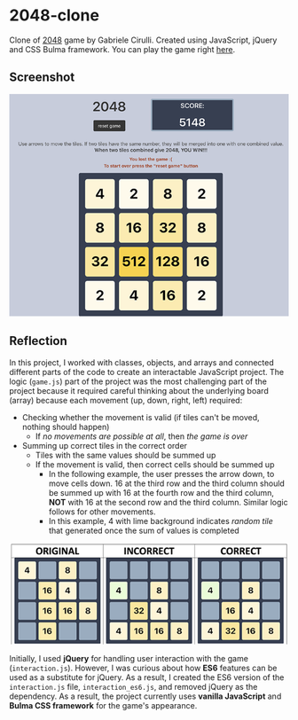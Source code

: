 # 2048-clone
Clone of [2048](https://github.com/gabrielecirulli/2048) game by Gabriele Cirulli. Created using JavaScript, jQuery and CSS Bulma framework. 
You can play the game right [here](https://iuliiapol.github.io/2048-clone/).
## Screenshot
![screenshot](https://github.com/iuliiapol/2048-clone/blob/main/game_screenshot.png?raw=true)
## Reflection
In this project, I worked with classes, objects, and arrays and connected different parts of the code to create an interactable JavaScript project. The logic (`game.js`) part of the project was the most challenging part of the project because it required careful thinking about the underlying board (array) because each movement (up, down, right, left) required:

* Checking whether the movement is valid (if tiles can't be moved, nothing should happen)
    * If *no movements are possible at all*, then *the game is over*
* Summing up correct tiles in the correct order 
    * Tiles with the same values should be summed up
    * If the movement is valid, then correct cells should be summed up
        * In the following example, the user presses the arrow down, to move cells down. 16 at the third row and the third column should be summed up with 16 at the fourth row and the third column, **NOT** with 16 at the second row and the third column. Similar logic follows for other movements.
        * In this example, 4 with lime background indicates *random tile* that generated once the sum of values is completed

![screenshot](https://github.com/iuliiapol/2048-clone/blob/main/example.png?raw=true)

Initially, I used **jQuery** for handling user interaction with the game (`interaction.js`). However, I was curious about how **ES6** features can be used as a substitute for jQuery. As a result, I created the ES6 version of the `interaction.js` file, `interaction_es6.js`, and removed jQuery as the dependency. As a result, the project currently uses **vanilla JavaScript** and **Bulma CSS framework** for the game's appearance.